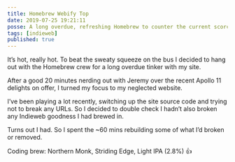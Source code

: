 ```yaml
---
title: Homebrew Webify Top
date: 2019-07-25 19:21:11
posse: A long overdue, refreshing Homebrew to counter the current scorching heat
tags: [indieweb]
published: true
---
```


It’s hot, really hot. To beat the sweaty squeeze on the bus I decided to hang out with the Homebrew crew for a long overdue tinker with my site.

After a good 20 minutes nerding out with Jeremy over the recent Apollo 11 delights on offer, I turned my focus to my neglected website.

I’ve been playing a lot recently, switching up the site source code and trying not to break any URLs. So I decided to double check I hadn’t also broken any Indieweb goodness I had brewed in.

Turns out I had. So I spent the ~60 mins rebuilding some of what I’d broken or removed.

Coding brew: Northern Monk, Striding Edge, Light IPA (2.8%) 👍️
